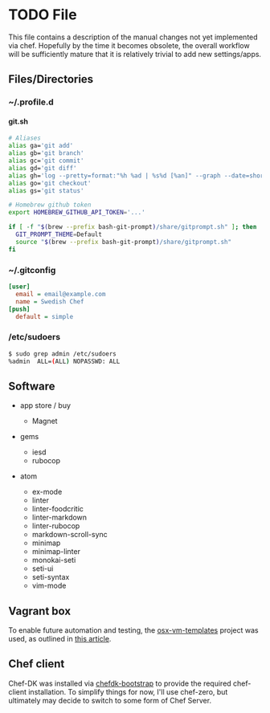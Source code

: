 # TODO File

This file contains a description of the manual changes not yet implemented via chef. Hopefully by the time it becomes
obsolete, the overall workflow will be sufficiently mature that it is relatively trivial to add new settings/apps.

## Files/Directories

### ~/.profile.d

#### git.sh

```bash
# Aliases
alias ga='git add'
alias gb='git branch'
alias gc='git commit'
alias gd='git diff'
alias gh='log --pretty=format:"%h %ad | %s%d [%an]" --graph --date=short'
alias go='git checkout'
alias gs='git status'

# Homebrew github token
export HOMEBREW_GITHUB_API_TOKEN='...'

if [ -f "$(brew --prefix bash-git-prompt)/share/gitprompt.sh" ]; then
  GIT_PROMPT_THEME=Default
  source "$(brew --prefix bash-git-prompt)/share/gitprompt.sh"
fi
```

### ~/.gitconfig

```ini
[user]
  email = email@example.com
  name = Swedish Chef
[push]
  default = simple
```

### /etc/sudoers

```bash
$ sudo grep admin /etc/sudoers
%admin  ALL=(ALL) NOPASSWD: ALL
```

## Software

-   app store / buy

    -   Magnet

-   gems

    -   iesd
    -   rubocop


-   atom

    -   ex-mode
    -   linter
    -   linter-foodcritic
    -   linter-markdown
    -   linter-rubocop
    -   markdown-scroll-sync
    -   minimap
    -   minimap-linter
    -   monokai-seti
    -   seti-ui
    -   seti-syntax
    -   vim-mode

## Vagrant box

To enable future automation and testing, the [osx-vm-templates](https://github.com/timsutton/osx-vm-templates) project
was used, as outlined in [this article](https://spin.atomicobject.com/2015/11/17/vagrant-osx/).

## Chef client

Chef-DK was installed via [chefdk-bootstrap](https://github.com/Nordstrom/chefdk_bootstrap) to provide the required
chef-client installation. To simplify things for now, I'll use chef-zero, but ultimately may decide to switch to some
form of Chef Server.
